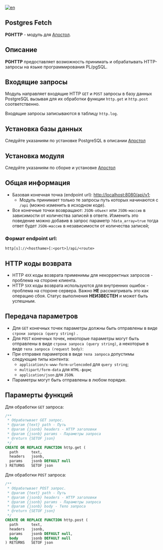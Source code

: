 [![en](https://img.shields.io/badge/lang-en-green.svg)](https://github.com/apostoldevel/module-PGHTTP/blob/master/README.md)

Postgres Fetch
-
**PGHTTP** - модуль для [Апостол](https://github.com/apostoldevel/apostol).

Описание
-
**PGHTTP** предоставляет возможность принимать и обрабатывать HTTP-запросы на языке программирования PL/pgSQL.

Входящие запросы
-

Модуль направляет входящие HTTP `GET` и `POST` запросы в базу данных PostgreSQL вызывая для их обработки функции `http.get` и `http.post` соответственно.

Входящие запросы записываются в таблицу `http.log`.

Установка базы данных
-
Следуйте указаниям по установке PostgreSQL в описании [Апостол](https://github.com/apostoldevel/apostol#postgresql)

Установка модуля
-
Следуйте указаниям по сборке и установке [Апостол](https://github.com/apostoldevel/apostol#%D1%81%D0%B1%D0%BE%D1%80%D0%BA%D0%B0-%D0%B8-%D1%83%D1%81%D1%82%D0%B0%D0%BD%D0%BE%D0%B2%D0%BA%D0%B0)

## Общая информация
* Базовая конечная точка (endpoint url): [http://localhost:8080/api/v1](http://localhost:8080/api/v1);
    * Модуль принимает только те запросы путь которых начинаются с `/api` (можно изменить в исходном коде).
* Все конечные точки возвращают: `JSON-объект` или `JSON-массив` в зависимости от количества записей в ответе. Изменить это поведение можно добавив в запрос параметр `?data_array=true` тогда ответ будет `JSON-массив` в независимости от количества записей;

### Формат endpoint url:
~~~
http[s]://<hosthame>[:<port>]/api/<route>
~~~

## HTTP коды возврата
* HTTP `4XX` коды возврата применимы для некорректных запросов - проблема на стороне клиента.
* HTTP `5XX` коды возврата используются для внутренних ошибок - проблема на стороне сервера. Важно **НЕ** рассматривать это как операцию сбоя. Статус выполнения **НЕИЗВЕСТЕН** и может быть успешным.

## Передача параметров
* Для `GET` конечных точек параметры должны быть отправлены в виде `строки запроса (query string)` .
* Для `POST` конечных точек, некоторые параметры могут быть отправлены в виде `строки запроса (query string)`, а некоторые в виде `тела запроса (request body)`:
* При отправке параметров в виде `тела запроса` допустимы следующие типы контента:
    * `application/x-www-form-urlencoded` для `query string`;
    * `multipart/form-data` для `HTML-форм`;
    * `application/json` для `JSON`.
* Параметры могут быть отправлены в любом порядке.

Парамерты функций
-
Для обработки `GET` запроса:
~~~sql
/**
 * Обрабатывает GET запрос.
 * @param {text} path - Путь
 * @param {jsonb} headers - HTTP заголовки
 * @param {jsonb} params - Параметры запроса
 * @return {SETOF json}
 */
CREATE OR REPLACE FUNCTION http.get (
  path      text,
  headers   jsonb,
  params    jsonb DEFAULT null
) RETURNS   SETOF json
~~~ 

Для обработки `POST` запроса:
~~~sql
/**
 * Обрабатывает POST запрос.
 * @param {text} path - Путь
 * @param {jsonb} headers - HTTP заголовки
 * @param {jsonb} params - Параметры запроса
 * @param {jsonb} body - Тело запроса
 * @return {SETOF json}
 */
CREATE OR REPLACE FUNCTION http.post (
  path      text,
  headers   jsonb,
  params    jsonb DEFAULT null,
  body      jsonb DEFAULT null
) RETURNS   SETOF json
~~~ 
